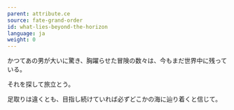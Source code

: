 ```yaml
---
parent: attribute.ce
source: fate-grand-order
id: what-lies-beyond-the-horizon
language: ja
weight: 0
---
```


かつてあの男が大いに驚き、胸躍らせた冒険の数々は、今もまだ世界中に残っている。

それを探して旅立とう。

足取りは違くとも、目指し続けていれば必ずどこかの海に辿り着くと信じて。
